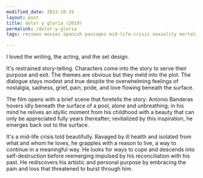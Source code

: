 ```yaml
---
modified_date: 2023-10-19
layout: post
title: dolor y gloria (2019)
permalink: /dolor-y-gloria
tags: reviews movies spanish passages mid-life-crisis sexuality mortality

---
```


I loved the writing, the acting, and the set design.
<!--more-->

It's restrained story-telling.
Characters come into the story to serve their purpose and exit.
The themes are obvious but they meld into the plot.
The dialogue stays modest and true despite the overwhelming feelings of nostalgia, sadness, grief, pain, pride, and love flowing beneath the surface.

The film opens with a brief scene that foretells the story: Antonio Banderas hovers idly beneath the surface of a pool, alone and unbreathing; in his mind he relives an idyllic moment from his childhood with a beauty that can only be appreciated fully years thereafter; revitalized by this inspiration, he emerges back out to the surface.

It's a mid-life crisis told beautifully.
Ravaged by ill health and isolated from what and whom he loves, he grapples with a reason to live, a way to continue in a meaningful way.
He looks for ways to cope and descends into self-destruction before reemerging impulsed by his reconciliation with his past.
He rediscovers his artistic and personal purpose by embracing the pain and loss that threatened to burst through him.